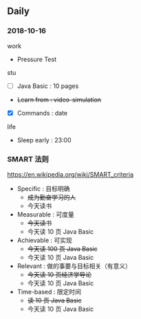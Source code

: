 ## Daily

### 2018-10-16

work

- Pressure Test

stu

- [ ] Java Basic : 10 pages
- ~~Learn from : video-simulation~~
- [x] Commands : date

life

- Sleep early : 23:00

### SMART 法则

https://en.wikipedia.org/wiki/SMART_criteria

- Specific : 目标明确
    - ~~成为勤奋学习的人~~
    - 今天读书
- Measurable : 可度量
    - ~~今天读书~~
    - 今天读 10 页 Java Basic
- Achievable : 可实现
    - ~~今天读 100 页 Java Basic~~
    - 今天读 10 页 Java Basic
- Relevant : 做的事要与目标相关（有意义）
    - ~~今天读 10 页经济学导论~~
    - 今天读 10 页 Java Basic
- Time-based : 限定时间
    - ~~读 10 页 Java Basic~~
    - 今天读 10 页 Java Basic

